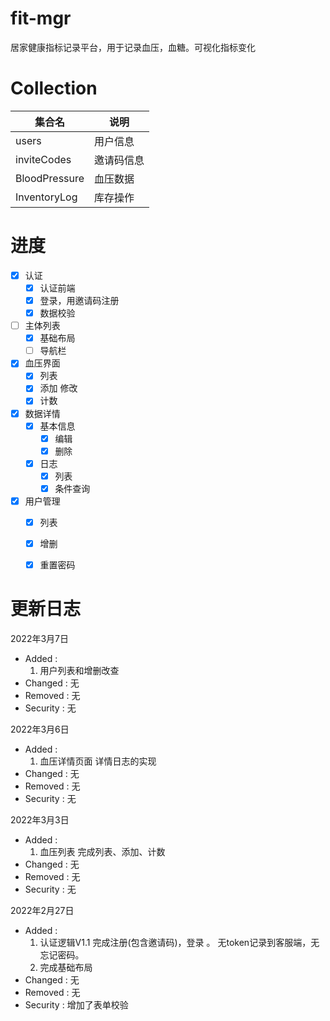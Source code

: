 <!--
 * @Description: 项目说明
 * @Author: hairyOwl
 * @Date: 2022-02-23 14:18:22
 * @LastEditors: hairyOwl
 * @LastEditTime: 2022-03-08 09:57:15
-->
# fit-mgr
居家健康指标记录平台，用于记录血压，血糖。可视化指标变化
# Collection
| 集合名        | 说明       |
| ------------- | ---------- |
| users         | 用户信息   |
| inviteCodes   | 邀请码信息 |
| BloodPressure | 血压数据   | 
| InventoryLog  | 库存操作   |


# 进度
- [x] 认证
    - [x] 认证前端
    - [x] 登录，用邀请码注册
    - [x] 数据校验
- [ ] 主体列表
    - [x] 基础布局
    - [ ] 导航栏
- [x] 血压界面
    - [x] 列表
    - [x] 添加 修改
    - [x] 计数
- [x] 数据详情
    - [X] 基本信息
        - [x] 编辑
        - [x] 删除
    - [x] 日志
        - [x] 列表
        - [x] 条件查询
- [x] 用户管理
    -[x] 列表
    -[x] 增删
    -[x] 重置密码



# 更新日志
2022年3月7日
- Added : 
    1. 用户列表和增删改查
- Changed : 无
- Removed : 无
- Security : 无

2022年3月6日
- Added : 
    1. 血压详情页面 详情日志的实现
- Changed : 无
- Removed : 无
- Security : 无

2022年3月3日 
- Added : 
    1. 血压列表 完成列表、添加、计数
- Changed : 无
- Removed : 无
- Security : 无

2022年2月27日 
- Added : 
    1. 认证逻辑V1.1 完成注册(包含邀请码)，登录 。 无token记录到客服端，无忘记密码。
    2. 完成基础布局
- Changed : 无
- Removed : 无
- Security : 增加了表单校验

